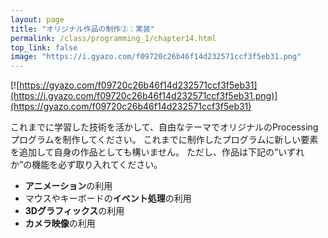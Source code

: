 ```yaml
---
layout: page
title: "オリジナル作品の制作②：実装"
permalink: /class/programming_1/chapter14.html
top_link: false
image: "https://i.gyazo.com/f09720c26b46f14d232571ccf3f5eb31.png"
---
```

[![https://gyazo.com/f09720c26b46f14d232571ccf3f5eb31](https://i.gyazo.com/f09720c26b46f14d232571ccf3f5eb31.png)](https://gyazo.com/f09720c26b46f14d232571ccf3f5eb31)

これまでに学習した技術を活かして、自由なテーマでオリジナルのProcessingプログラムを制作してください。
これまでに制作したプログラムに新しい要素を追加して自身の作品としても構いません。
ただし、作品は下記の”いずれか”の機能を必ず取り入れてください。

- **アニメーション**の利用
- マウスやキーボードの**イベント処理**の利用
- **3Dグラフィックス**の利用
- **カメラ映像**の利用